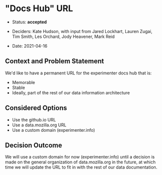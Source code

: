 # "Docs Hub" URL

- Status: **accepted**
- Deciders: Kate Hudson, with input from Jared Lockhart, Lauren Zugai, Tim Smith, Les Orchard, Jody Heavener, Mark Reid

- Date: 2021-04-16

## Context and Problem Statement

We'd like to have a permanent URL for the experimenter docs hub that is:

- Memorable
- Stable
- Ideally, part of the rest of our data information architecture

## Considered Options

- Use the github.io URL
- Use a data.mozilla.org URL
- Use a custom domain (experimenter.info)

## Decision Outcome

We will use a custom domain for now (experimenter.info) until a decision is made on the general organization of data.mozilla.org in the future, at which time we will update the URL to fit in with the rest of our data documentation.

